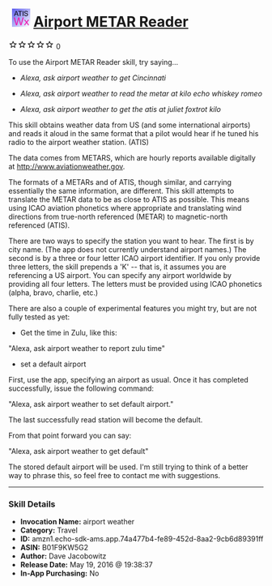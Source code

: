 # &nbsp;<img src="skill_icon" alt="Airport METAR Reader icon" width="36"> [Airport METAR Reader](http://alexa.amazon.com/#skills/amzn1.echo-sdk-ams.app.74a477b4-fe89-452d-8aa2-9cb6d89391ff)
![0 stars](../../images/ic_star_border_black_18dp_1x.png)![0 stars](../../images/ic_star_border_black_18dp_1x.png)![0 stars](../../images/ic_star_border_black_18dp_1x.png)![0 stars](../../images/ic_star_border_black_18dp_1x.png)![0 stars](../../images/ic_star_border_black_18dp_1x.png) 0

To use the Airport METAR Reader skill, try saying...

* *Alexa, ask airport weather to get Cincinnati*

* *Alexa, ask airport weather to read the metar at kilo echo whiskey romeo*

* *Alexa, ask airport weather to get the atis at juliet foxtrot kilo*

This skill obtains weather data from US (and some international airports) and reads it aloud in the same format that a pilot would hear if he tuned his radio to the airport weather station. (ATIS)

The data comes from METARS, which are hourly reports available digitally at http://www.aviationweather.gov.

The formats of a METARs and of ATIS, though similar, and carrying essentially the same information, are different. This skill attempts to translate the METAR data to be as close to ATIS as possible. This means using ICAO aviation phonetics where appropriate and translating wind directions from true-north referenced (METAR) to magnetic-north referenced (ATIS).

There are two ways to specify the station you want to hear. The first is by city name. (The app does not currently understand airport names.) The second is by a three or four letter ICAO airport identifier. If you only provide three letters, the skill prepends a 'K' -- that is, it assumes you are referencing a US airport. You can specify any airport worldwide by providing all four letters. The letters must be provided using ICAO phonetics (alpha, bravo, charlie, etc.)



There are also a couple of experimental features you might try, but are not fully tested as yet:

- Get the time in Zulu, like this:

 "Alexa, ask airport weather to report zulu time"

- set a default airport 
 
First, use the app, specifying an airport as usual. Once it has completed successfully, issue the following command: 

"Alexa, ask airport weather to set default airport."

The last successfully read station will become the default.

From that point forward you can say:

"Alexa, ask airport weather to get default"

The stored default airport will be used. I'm still trying to think of a better way to phrase this, so feel free to contact me with suggestions.

***

### Skill Details

* **Invocation Name:** airport weather
* **Category:** Travel
* **ID:** amzn1.echo-sdk-ams.app.74a477b4-fe89-452d-8aa2-9cb6d89391ff
* **ASIN:** B01F9KW5G2
* **Author:** Dave Jacobowitz
* **Release Date:** May 19, 2016 @ 19:38:37
* **In-App Purchasing:** No
